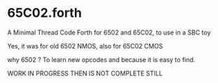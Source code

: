 # 65C02.forth

A Minimal Thread Code Forth for 6502 and 65C02, to use in a SBC toy

Yes, it was for old 6502 NMOS, also for 65C02 CMOS

why 6502 ? To learn new opcodes and because it is easy to find.

WORK IN PROGRESS THEN IS NOT COMPLETE STILL

